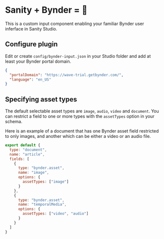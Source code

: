 # Sanity + Bynder = 🌁

This is a custom input component enabling your familiar Bynder user inferface in Sanity Studio.

## Configure plugin

Edit or create `config/bynder-input.json` in your Studio folder and add at least your Bynder portal domain.

```json
{
  "portalDomain": "https://wave-trial.getbynder.com/",
  "language": "en_US"
}
```

## Specifying asset types
The default selectable asset types are `image`, `audio`, `video` and `document`. You can restrict a field to one or more types with the `assetTypes` option in your schema.

Here is an example of a document that has one Bynder asset field restricted to only images, and another which can be either a video or an audio file.

```javascript
export default {
  type: "document",
  name: "article",
  fields: [
    {
      type: "bynder.asset",
      name: "image",
      options: {
        assetTypes: ["image"]
      }
    },
    {
      type: "bynder.asset",
      name: "temporalMedia",
      options: {
        assetTypes: ["video", "audio"]
      }
    }
  ]
}
```